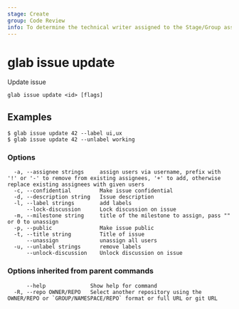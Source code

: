 ```yaml
---
stage: Create
group: Code Review
info: To determine the technical writer assigned to the Stage/Group associated with this page, see https://about.gitlab.com/handbook/product/ux/technical-writing/#assignments
---
```


<!--
This documentation is auto generated by a script.
Please do not edit this file directly, check cmd/gen-docs/docs.go.
-->

# glab issue update

Update issue

```plaintext
glab issue update <id> [flags]
```

## Examples

```plaintext
$ glab issue update 42 --label ui,ux
$ glab issue update 42 --unlabel working

```

### Options

```plaintext
  -a, --assignee strings     assign users via username, prefix with '!' or '-' to remove from existing assignees, '+' to add, otherwise replace existing assignees with given users
  -c, --confidential         Make issue confidential
  -d, --description string   Issue description
  -l, --label strings        add labels
      --lock-discussion      Lock discussion on issue
  -m, --milestone string     title of the milestone to assign, pass "" or 0 to unassign
  -p, --public               Make issue public
  -t, --title string         Title of issue
      --unassign             unassign all users
  -u, --unlabel strings      remove labels
      --unlock-discussion    Unlock discussion on issue
```

### Options inherited from parent commands

```plaintext
      --help              Show help for command
  -R, --repo OWNER/REPO   Select another repository using the OWNER/REPO or `GROUP/NAMESPACE/REPO` format or full URL or git URL
```

